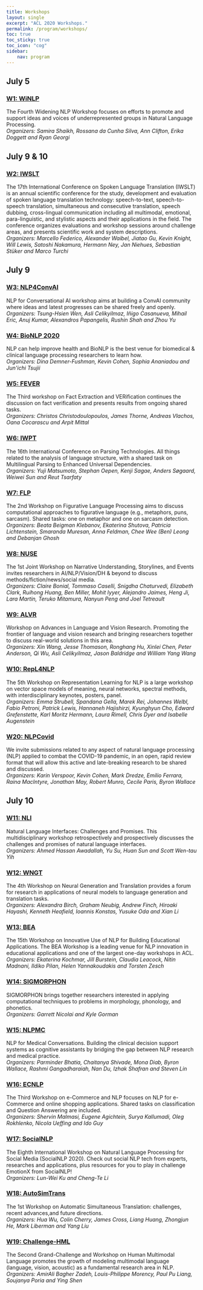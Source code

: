 ```yaml
---
title: Workshops 
layout: single
excerpt: "ACL 2020 Workshops."
permalink: /program/workshops/
toc: true
toc_sticky: true
toc_icon: "cog"
sidebar: 
    nav: program
---
```


## July 5

### [W1: WiNLP](http://www.winlp.org/winlp-2020-workshop/)
The Fourth Widening NLP Workshop focuses on efforts to promote and support ideas and voices of underrepresented groups in Natural Language Processing. <br/>
*Organizers: Samira Shaikh, Rossana da Cunha Silva, Ann Clifton, Erika Doggett and Ryan Georgi*

## July 9 & 10

### [W2: IWSLT](http://www.iwslt.org/doku.php) 

The 17th International Conference on Spoken Language Translation (IWSLT) is an annual scientific conference for the study, development and evaluation of spoken language translation technology: speech-to-text, speech-to-speech translation, simultaneous and consecutive translation, speech dubbing, cross-lingual communication including all multimodal, emotional, para-linguistic, and stylistic aspects and their applications in the field. The conference organizes evaluations and workshop sessions around challenge areas, and presents scientific work and system descriptions. <br/>
*Organizers: Marcello Federico, Alexander Waibel, Jiatao Gu, Kevin Knight, Will Lewis, Satoshi Nakamura, Hermann Ney, Jan Niehues, Sebastian Stüker and Marco Turchi*

## July 9

### [W3: NLP4ConvAI](https://sites.google.com/view/2ndnlp4convai/home)
NLP for Conversational AI workshop aims at building a ConvAI community where ideas and latest progresses can be shared freely and openly. <br/> 
*Organizers: Tsung-Hsien Wen, Asli Celikyilmaz, Iñigo Casanueva, Mihail Eric, Anuj Kumar, Alexandros Papangelis, Rushin Shah and Zhou Yu*

### [W4: BioNLP 2020](https://www.aclweb.org/portal/content/bionlp-2020-workshop-biomedical-natural-language-processing)
NLP can help improve health and BioNLP is the best venue for biomedical &amp; clinical language processing researchers to learn how. <br/>
*Organizers: Dina Demner-Fushman, Kevin Cohen, Sophia Ananiadou and Jun'ichi Tsujii*

### [W5: FEVER](http://fever.ai/)
The Third workshop on Fact Extraction and VERification continues the discussion on fact verification and presents results from ongoing shared tasks. <br/>
*Organizers: Christos Christodoulopoulos, James Thorne, Andreas Vlachos, Oana Cocarascu and Arpit Mittal*

### [W6: IWPT](https://iwpt20.sigparse.org/)
The 16th International Conference on Parsing Technologies. All things related to the analysis of language structure, with a shared task on Multilingual Parsing to Enhanced Universal Dependencies. <br/>
*Organizers: Yuji Matsumoto, Stephan Oepen, Kenji Sagae, Anders Søgaard, Weiwei Sun and Reut Tsarfaty*

### [W7: FLP](https://sites.google.com/view/figlang2020/)
The 2nd Workshop on Figurative Language Processing aims to discuss computational approaches to figurative language (e.g., metaphors, puns, sarcasm). Shared tasks: one on metaphor and one on sarcasm detection. <br/>
*Organizers: Beata Beigman Klebanov, Ekaterina Shutova, Patricia Lichtenstein, Smaranda Muresan, Anna Feldman, Chee Wee (Ben) Leong and Debanjan Ghosh*

### [W8: NUSE](https://sites.google.com/view/nuse)
The 1st Joint Workshop on Narrative Understanding, Storylines, and Events invites researchers in AI/NLP/Vision/DH &amp; beyond to discuss methods/fiction/news/social media. <br/>
*Organizers: Claire Bonial, Tommaso Caselli, Snigdha Chaturvedi, Elizabeth Clark, Ruihong Huang, Ben Miller, Mohit Iyyer, Alejandro Jaimes, Heng Ji, Lara Martin, Teruko Mitamura, Nanyun Peng and Joel Tetreault*

### [W9: ALVR](https://alvr-workshop.github.io/)
Workshop on Advances in Language and Vision Research. Promoting the frontier of language and vision research and bringing researchers together to discuss real-world solutions in this area. <br/>
*Organizers: Xin Wang, Jesse Thomason, Ronghang Hu, Xinlei Chen, Peter Anderson, Qi Wu, Asli Celikyilmaz, Jason Baldridge and William Yang Wang*

### [W10: RepL4NLP](https://sites.google.com/view/repl4nlp2020/home) 
The 5th Workshop on Representation Learning for NLP is a large workshop on vector space models of meaning, neural networks, spectral methods, with interdisciplinary keynotes, posters, panel. <br/>
*Organizers: Emma Strubell, Spandana Gella, Marek Rei, Johannes Welbl, Fabio Petroni, Patrick Lewis, Hannaneh Hajishirzi, Kyunghyun Cho, Edward Grefenstette, Karl Moritz Hermann, Laura Rimell, Chris Dyer and Isabelle Augenstein*

### [W20: NLPCovid](https://www.nlpcovid19workshop.org/)
We invite submissions related to any aspect of natural language processing (NLP) applied to combat the COVID-19 pandemic, in an open, rapid review format that will allow this active and late-breaking research to be shared and discussed. <br/>
*Organizers: Karin Verspoor, Kevin Cohen, Mark Dredze, Emilio Ferrara, Raina MacIntyre, Jonathan May, Robert Munro, Cecile Paris, Byron Wallace*

## July 10

### [W11: NLI](https://nli-acl2020.github.io/)

Natural Language Interfaces: Challenges and Promises. This multidisciplinary workshop retrospectively and prospectively discusses the challenges and promises of natural language interfaces. <br/>
*Organizers: Ahmed Hassan Awadallah, Yu Su, Huan Sun and Scott Wen-tau Yih*

### [W12: WNGT](https://sites.google.com/view/wngt20/home)

The 4th Workshop on Neural Generation and Translation provides a forum for research in applications of neural models to language generation and translation tasks. <br/>
*Organizers: Alexandra Birch, Graham Neubig, Andrew Finch, Hiroaki Hayashi, Kenneth Heafield, Ioannis Konstas, Yusuke Oda and Xian Li*

### [W13: BEA](https://sig-edu.org/bea/current)

The 15th Workshop on Innovative Use of NLP for Building Educational Applications. The BEA Workshop is a leading venue for NLP innovation in educational applications and one of the largest one-day workshops in ACL. <br/>
*Organizers: Ekaterina Kochmar, Jill Burstein, Claudia Leacock, Nitin Madnani, Ildiko Pilan, Helen Yannakoudakis and Torsten Zesch*

### [W14: SIGMORPHON](https://sigmorphon.github.io/workshops/2020/)

SIGMORPHON brings together researchers interested in applying computational techniques to problems in morphology, phonology, and phonetics. <br/>
*Organizers: Garrett Nicolai and Kyle Gorman*

### [W15: NLPMC](https://sites.google.com/view/nlp4medicalconversations/home)

NLP for Medical Conversations. Building the clinical decision support systems as cognitive assistants by bridging the gap between NLP research and medical practice. <br/>
*Organizers: Parminder Bhatia, Chaitanya Shivade, Mona Diab, Byron Wallace, Rashmi Gangadharaiah, Nan Du, Izhak Shafran and Steven Lin*

### [W16: ECNLP](https://sites.google.com/view/ecnlp/acl-2020) 

The Third Workshop on e-Commerce and NLP focuses on NLP for e-Commerce and online shopping applications. Shared tasks on classification and Question Answering are included. <br/>
*Organizers: Shervin Malmasi, Eugene Agichtein, Surya Kallumadi, Oleg Rokhlenko, Nicola Ueffing and Ido Guy*

### [W17: SocialNLP](https://sites.google.com/site/socialnlp2020/)

The Eighth International Workshop on Natural Language Processing for Social Media (SocialNLP 2020). Check out social NLP tech from experts, researches and applications, plus resources for you to play in challenge EmotionX from SocialNLP! <br/>
*Organizers: Lun-Wei Ku and Cheng-Te Li*

### [W18: AutoSimTrans](https://autosimtrans.github.io) 

The 1st Workshop on Automatic Simultaneous Translation: challenges, recent advances,and future directions. <br/>
*Organizers: Hua Wu, Colin Cherry, James Cross, Liang Huang, Zhongjun He, Mark Liberman and Yang Liu*

### [W19: Challenge-HML](http://multicomp.cs.cmu.edu/acl2020multimodalworkshop/)

The Second Grand-Challenge and Workshop on Human Multimodal Language promotes the growth of modeling multimodal language (language, vision, acoustic) as a fundamental research area in NLP. <br/>
*Organizers: AmirAli Bagher Zadeh, Louis-Philippe Morency, Paul Pu Liang, Soujanya Poria and Ying Shen*



